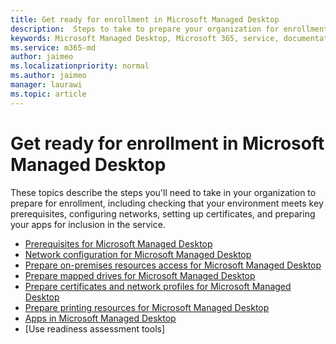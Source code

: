 ```yaml
---
title: Get ready for enrollment in Microsoft Managed Desktop
description:  Steps to take to prepare your organization for enrollment
keywords: Microsoft Managed Desktop, Microsoft 365, service, documentation
ms.service: m365-md
author: jaimeo
ms.localizationpriority: normal
ms.author: jaimeo
manager: laurawi
ms.topic: article
---
```


# Get ready for enrollment in Microsoft Managed Desktop

These topics describe the steps you'll need to take in your organization to prepare for enrollment, including checking that your environment meets key prerequisites, configuring networks, setting up certificates, and preparing your apps for inclusion in the service.

- [Prerequisites for Microsoft Managed Desktop](prerequisites.md)
- [Network configuration for Microsoft Managed Desktop](network.md)
- [Prepare on-premises resources access for Microsoft Managed Desktop](authentication.md)
- [Prepare mapped drives for Microsoft Managed Desktop](mapped-drives.md)
- [Prepare certificates and network profiles for Microsoft Managed Desktop](certs-wifi-lan.md)
- [Prepare printing resources for Microsoft Managed Desktop](printing.md)
- [Apps in Microsoft Managed Desktop](apps.md)
- [Use readiness assessment tools]

